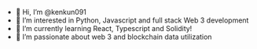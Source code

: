 - 👋 Hi, I’m @kenkun091
- 👀 I’m interested in Python, Javascript and full stack Web 3 development
- 🌱 I’m currently learning React, Typescript and Solidity!
- 💞️ I’m passionate about web 3 and blockchain data utilization

<!---
kenkun091/kenkun091 is a ✨ special ✨ repository because its `README.md` (this file) appears on your GitHub profile.
You can click the Preview link to take a look at your changes.
--->

